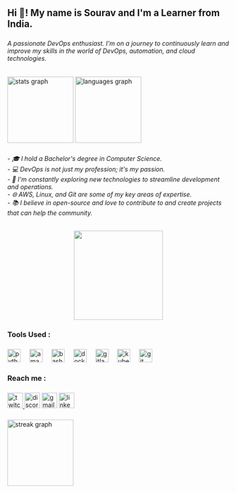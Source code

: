 <h2 align="left">Hi 👋! My name is Sourav and I'm a Learner from India.</h2>

###

<h6 align="left">A passionate DevOps enthusiast. I'm on a journey to continuously learn and improve my skills in the world of DevOps, automation, and cloud technologies.</h6>

###

<div align="left">
  <img src="https://github-readme-stats.vercel.app/api?username=sourav3227&hide_title=false&hide_rank=true&show_icons=true&include_all_commits=true&count_private=true&disable_animations=true&theme=default&locale=en&hide_border=false" height="150" alt="stats graph"  />
  <img src="https://github-readme-stats.vercel.app/api/top-langs?username=sourav3227&locale=en&hide_title=false&layout=compact&card_width=320&langs_count=5&theme=default&hide_border=false" height="150" alt="languages graph"  />
</div>

###

<h6 align="left">- 🎓 I hold a Bachelor's degree in Computer Science.<br>- 💻 DevOps is not just my profession; it's my passion.<br>- 🚀 I'm constantly exploring new technologies to streamline development and operations.<br>- 🌐 AWS, Linux, and Git are some of my key areas of expertise.<br>- 📚 I believe in open-source and love to contribute to and create projects that can help the community.</h6>

###

<div align="center">
  <img height="202" src="https://miro.medium.com/v2/resize:fit:1358/1*DluPjzT_eTUFdzHCI7JBZA.gif"  />
</div>

###

<h3 align="left">Tools Used :</h3>

###

<div align="left">
  <img src="https://cdn.jsdelivr.net/gh/devicons/devicon/icons/python/python-original.svg" height="30" alt="python logo"  />
  <img width="12" />
  <img src="https://cdn.jsdelivr.net/gh/devicons/devicon/icons/amazonwebservices/amazonwebservices-original.svg" height="30" alt="amazonwebservices logo"  />
  <img width="12" />
  <img src="https://cdn.jsdelivr.net/gh/devicons/devicon/icons/bash/bash-original.svg" height="30" alt="bash logo"  />
  <img width="12" />
  <img src="https://cdn.jsdelivr.net/gh/devicons/devicon/icons/docker/docker-original.svg" height="30" alt="docker logo"  />
  <img width="12" />
  <img src="https://cdn.jsdelivr.net/gh/devicons/devicon/icons/gitlab/gitlab-original.svg" height="30" alt="gitlab logo"  />
  <img width="12" />
  <img src="https://cdn.jsdelivr.net/gh/devicons/devicon/icons/kubernetes/kubernetes-plain.svg" height="30" alt="kubernetes logo"  />
  <img width="12" />
  <img src="https://cdn.jsdelivr.net/gh/devicons/devicon/icons/git/git-original.svg" height="30" alt="git logo"  />
</div>

###

<h3 align="left">Reach me :</h3>

###

<div align="left">
  <a href="https://www.twitch.tv/souravchandel" target="_blank">
    <img src="https://img.shields.io/static/v1?message=Twitch&logo=twitch&label=&color=9146FF&logoColor=white&labelColor=&style=for-the-badge" height="35" alt="twitch logo"  />
  </a>
  <img src="https://img.shields.io/static/v1?message=Discord&logo=discord&label=&color=7289DA&logoColor=white&labelColor=&style=for-the-badge" height="35" alt="discord logo"  />
  <img src="https://img.shields.io/static/v1?message=Gmail&logo=gmail&label=&color=D14836&logoColor=white&labelColor=&style=for-the-badge" height="35" alt="gmail logo"  />
  <a href="https://www.linkedin.com/in/sourav-chandel-9672891a1/" target="_blank">
    <img src="https://img.shields.io/static/v1?message=LinkedIn&logo=linkedin&label=&color=0077B5&logoColor=white&labelColor=&style=for-the-badge" height="35" alt="linkedin logo"  />
  </a>
</div>

###

<div align="left">
  <img src="https://streak-stats.demolab.com?user=sourav3227&locale=en&mode=daily&theme=default&hide_border=false&border_radius=5&order=3" height="150" alt="streak graph"  />
</div>

###
